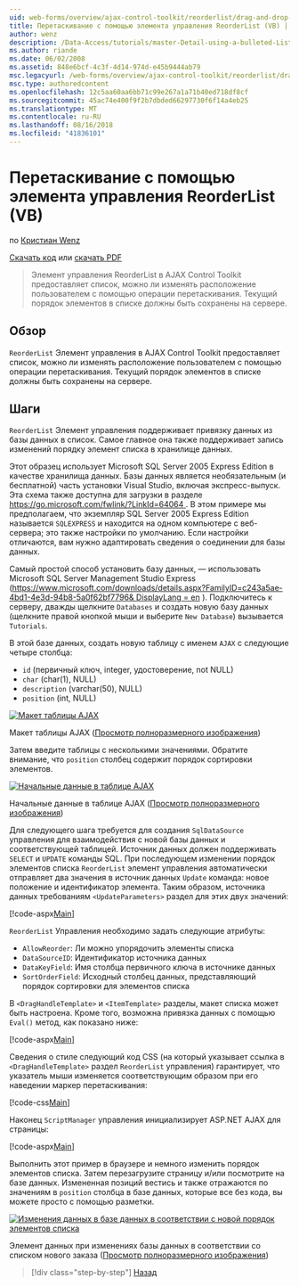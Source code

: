 ```yaml
---
uid: web-forms/overview/ajax-control-toolkit/reorderlist/drag-and-drop-via-reorderlist-vb
title: Перетаскивание с помощью элемента управления ReorderList (VB) | Документация Майкрософт
author: wenz
description: /Data-Access/tutorials/master-Detail-using-a-bulleted-List-of-master-Records-with-a-Details-DataList-VB
ms.author: riande
ms.date: 06/02/2008
ms.assetid: 848e6bcf-4c3f-4d14-974d-e45b9444ab79
msc.legacyurl: /web-forms/overview/ajax-control-toolkit/reorderlist/drag-and-drop-via-reorderlist-vb
msc.type: authoredcontent
ms.openlocfilehash: 12c5aa60aa6bb71c99e267a1a71b40ed718df8cf
ms.sourcegitcommit: 45ac74e400f9f2b7dbded66297730f6f14a4eb25
ms.translationtype: MT
ms.contentlocale: ru-RU
ms.lasthandoff: 08/16/2018
ms.locfileid: "41836101"
---
```

<a name="drag-and-drop-via-reorderlist-vb"></a>Перетаскивание с помощью элемента управления ReorderList (VB)
====================
по [Кристиан Wenz](https://github.com/wenz)

[Скачать код](http://download.microsoft.com/download/9/3/f/93f8daea-bebd-4821-833b-95205389c7d0/ReorderList5.vb.zip) или [скачать PDF](http://download.microsoft.com/download/2/d/c/2dc10e34-6983-41d4-9c08-f78f5387d32b/reorderlist5VB.pdf)

> Элемент управления ReorderList в AJAX Control Toolkit предоставляет список, можно ли изменять расположение пользователем с помощью операции перетаскивания. Текущий порядок элементов в списке должны быть сохранены на сервере.


## <a name="overview"></a>Обзор

`ReorderList` Элемент управления в AJAX Control Toolkit предоставляет список, можно ли изменять расположение пользователем с помощью операции перетаскивания. Текущий порядок элементов в списке должны быть сохранены на сервере.

## <a name="steps"></a>Шаги

`ReorderList` Элемент управления поддерживает привязку данных из базы данных в список. Самое главное она также поддерживает запись изменений порядку элемент списка в хранилище данных.

Этот образец использует Microsoft SQL Server 2005 Express Edition в качестве хранилища данных. Базы данных является необязательным (и бесплатной) часть установки Visual Studio, включая экспресс-выпуск. Эта схема также доступна для загрузки в разделе [ https://go.microsoft.com/fwlink/?LinkId=64064 ](https://go.microsoft.com/fwlink/?LinkId=64064). В этом примере мы предполагаем, что экземпляр SQL Server 2005 Express Edition называется `SQLEXPRESS` и находится на одном компьютере с веб-сервера; это также настройки по умолчанию. Если настройки отличаются, вам нужно адаптировать сведения о соединении для базы данных.

Самый простой способ установить базу данных, — использовать Microsoft SQL Server Management Studio Express ([https://www.microsoft.com/downloads/details.aspx?FamilyID=c243a5ae-4bd1-4e3d-94b8-5a0f62bf7796&amp; DisplayLang = en](https://www.microsoft.com/downloads/details.aspx?FamilyID=c243a5ae-4bd1-4e3d-94b8-5a0f62bf7796&amp;DisplayLang=en) ). Подключитесь к серверу, дважды щелкните `Databases` и создать новую базу данных (щелкните правой кнопкой мыши и выберите `New Database`) вызывается `Tutorials`.

В этой базе данных, создать новую таблицу с именем `AJAX` с следующие четыре столбца:

- `id` (первичный ключ, integer, удостоверение, not NULL)
- `char` (char(1), NULL)
- `description` (varchar(50), NULL)
- `position` (int, NULL)


[![Макет таблицы AJAX](drag-and-drop-via-reorderlist-vb/_static/image2.png)](drag-and-drop-via-reorderlist-vb/_static/image1.png)

Макет таблицы AJAX ([Просмотр полноразмерного изображения](drag-and-drop-via-reorderlist-vb/_static/image3.png))


Затем введите таблицы с несколькими значениями. Обратите внимание, что `position` столбец содержит порядок сортировки элементов.


[![Начальные данные в таблице AJAX](drag-and-drop-via-reorderlist-vb/_static/image5.png)](drag-and-drop-via-reorderlist-vb/_static/image4.png)

Начальные данные в таблице AJAX ([Просмотр полноразмерного изображения](drag-and-drop-via-reorderlist-vb/_static/image6.png))


Для следующего шага требуется для создания `SqlDataSource` управления для взаимодействия с новой базы данных и соответствующей таблицей. Источник данных должен поддерживать `SELECT` и `UPDATE` команды SQL. При последующем изменении порядок элементов списка `ReorderList` элемент управления автоматически отправляет два значения в источник данных `Update` команда: новое положение и идентификатор элемента. Таким образом, источника данных требованиям `<UpdateParameters>` раздел для этих двух значений:

[!code-aspx[Main](drag-and-drop-via-reorderlist-vb/samples/sample1.aspx)]

`ReorderList` Управления необходимо задать следующие атрибуты:

- `AllowReorder`: Ли можно упорядочить элементы списка
- `DataSourceID`: Идентификатор источника данных
- `DataKeyField`: Имя столбца первичного ключа в источнике данных
- `SortOrderField`: Исходный столбец данных, представляющий порядок сортировки для элементов списка

В `<DragHandleTemplate>` и `<ItemTemplate>` разделы, макет списка может быть настроена. Кроме того, возможна привязка данных с помощью `Eval()` метод, как показано ниже:

[!code-aspx[Main](drag-and-drop-via-reorderlist-vb/samples/sample2.aspx)]

Сведения о стиле следующий код CSS (на который указывает ссылка в `<DragHandleTemplate>` раздел `ReorderList` управления) гарантирует, что указатель мыши изменяется соответствующим образом при его наведении маркер перетаскивания:

[!code-css[Main](drag-and-drop-via-reorderlist-vb/samples/sample3.css)]

Наконец `ScriptManager` управления инициализирует ASP.NET AJAX для страницы:

[!code-aspx[Main](drag-and-drop-via-reorderlist-vb/samples/sample4.aspx)]

Выполнить этот пример в браузере и немного изменить порядок элементов списка. Затем перезагрузите страницу и/или посмотрите на базе данных. Измененная позиций вестись и также отражаются по значениям в `position` столбца в базе данных, которые все без кода, вы можете просто с помощью разметки.


[![Изменения данных в базе данных в соответствии с новой порядок элементов списка](drag-and-drop-via-reorderlist-vb/_static/image8.png)](drag-and-drop-via-reorderlist-vb/_static/image7.png)

Элемент данных при изменениях базы данных в соответствии со списком нового заказа ([Просмотр полноразмерного изображения](drag-and-drop-via-reorderlist-vb/_static/image9.png))

> [!div class="step-by-step"]
> [Назад](using-postbacks-with-reorderlist-vb.md)
